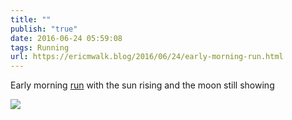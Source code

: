 ```yaml
---
title: ""
publish: "true"
date: 2016-06-24 05:59:08
tags: Running
url: https://ericmwalk.blog/2016/06/24/early-morning-run.html
---
```


Early morning [run](https://www.strava.com/activities/619272578) with the sun rising and the moon still showing

![](https://ericmwalk.blog/uploads/2022/38b96e2533.jpg)